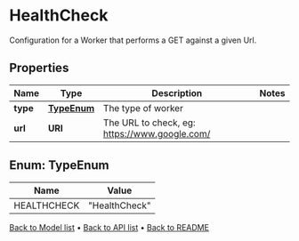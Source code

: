 

# HealthCheck

Configuration for a Worker that performs a GET against a given Url.

## Properties

| Name | Type | Description | Notes |
|------------ | ------------- | ------------- | -------------|
|**type** | [**TypeEnum**](#TypeEnum) | The type of worker |  |
|**url** | **URI** | The URL to check, eg: https://www.google.com/ |  |



## Enum: TypeEnum

| Name | Value |
|---- | -----|
| HEALTHCHECK | &quot;HealthCheck&quot; |



[Back to Model list](../README.md#documentation-for-models) &#8226; [Back to API list](../README.md#documentation-for-api-endpoints) &#8226; [Back to README](../README.md)


